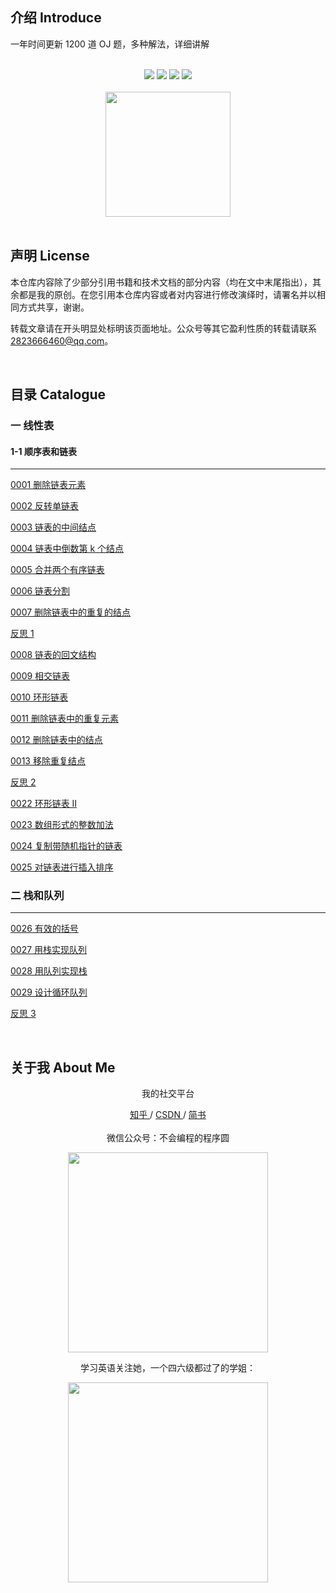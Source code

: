 ## 介绍  Introduce

一年时间更新 1200 道  OJ 题，多种解法，详细讲解



<br>

<div align="center">
    <a href="#"> <img src="https://img.shields.io/badge/language-C-orange"></a>
    <a href="#"> <img src="https://img.shields.io/badge/language-C++-purple"></a>
    <a href="#"> <img src="https://img.shields.io/badge/language-Java-green"></a>
    <a href="#weixin"> <img src="https://img.shields.io/badge/%E5%BE%AE%E4%BF%A1%E5%85%AC%E4%BC%97%E5%8F%B7-%E4%B8%8D%E4%BC%9A%E7%BC%96%E7%A8%8B%E7%9A%84%E7%A8%8B%E5%BA%8F%E5%9C%86-blue"></a>
</div>

<br>

<div align="center">
    <img src="https://hairrrrr.github.io/assets/2020-11-27-4.png" width="200px">
</div>

<br>

## 声明  License

本仓库内容除了少部分引用书籍和技术文档的部分内容（均在文中末尾指出），其余都是我的原创。在您引用本仓库内容或者对内容进行修改演绎时，请署名并以相同方式共享，谢谢。

转载文章请在开头明显处标明该页面地址。公众号等其它盈利性质的转载请联系 2823666460@qq.com。

<br>




<div>


## 目录 Catalogue

### 一 线性表
#### 1-1 顺序表和链表
***


<a href="https://github.com/hairrrrr/1200_Problems/tree/master/01%20DS/03-25/0001%20%E5%88%A0%E9%99%A4%E9%93%BE%E8%A1%A8%E5%85%83%E7%B4%A0">0001 删除链表元素</a>

<a href="https://github.com/hairrrrr/1200_Problems/tree/master/01%20DS/03-25/0002%20%E5%8F%8D%E8%BD%AC%E5%8D%95%E9%93%BE%E8%A1%A8">0002 反转单链表</a>

<a href="https://github.com/hairrrrr/1200_Problems/tree/master/01%20DS/03-25/0003%20%E9%93%BE%E8%A1%A8%E7%9A%84%E4%B8%AD%E9%97%B4%E7%BB%93%E7%82%B9">0003 链表的中间结点</a>

<a href="https://github.com/hairrrrr/1200_Problems/tree/master/01%20DS/03-25/0004%20%E9%93%BE%E8%A1%A8%E4%B8%AD%E5%80%92%E6%95%B0%E7%AC%AC%20k%20%E4%B8%AA%E7%BB%93%E7%82%B9">0004 链表中倒数第 k 个结点	</a>

<a href="https://github.com/hairrrrr/1200_Problems/tree/master/01%20DS/03-25/0005%20%E5%90%88%E5%B9%B6%E4%B8%A4%E4%B8%AA%E6%9C%89%E5%BA%8F%E9%93%BE%E8%A1%A8">0005 合并两个有序链表</a>

<a href="https://github.com/hairrrrr/1200_Problems/tree/master/01%20DS/03-25/0006%20%E9%93%BE%E8%A1%A8%E5%88%86%E5%89%B2">0006 链表分割</a>

<a href="https://github.com/hairrrrr/1200_Problems/tree/master/01%20DS/03-25/0007%20%E5%88%A0%E9%99%A4%E9%93%BE%E8%A1%A8%E4%B8%AD%E7%9A%84%E9%87%8D%E5%A4%8D%E7%9A%84%E7%BB%93%E7%82%B9">0007 删除链表中的重复的结点</a>

<a href="https://github.com/hairrrrr/1200_Problems/blob/master/01%20%E7%BA%BF%E6%80%A7%E8%A1%A8%E5%92%8C%E9%93%BE%E8%A1%A8/%E5%8F%8D%E6%80%9D1.md">反思 1</a>

<a href="https://github.com/hairrrrr/1200_Problems/tree/master/01%20DS/03-26/0008%20%E9%93%BE%E8%A1%A8%E7%9A%84%E5%9B%9E%E6%96%87%E7%BB%93%E6%9E%84">0008 链表的回文结构</a>

<a href="https://github.com/hairrrrr/1200_Problems/tree/master/01%20DS/03-26/0009%20%E7%9B%B8%E4%BA%A4%E9%93%BE%E8%A1%A8">0009 相交链表</a>

<a href="https://github.com/hairrrrr/1200_Problems/tree/master/01%20DS/03-26/0010%20%E7%8E%AF%E5%BD%A2%E9%93%BE%E8%A1%A8">0010 环形链表</a>

<a href="https://github.com/hairrrrr/1200_Problems/tree/master/01%20DS/03-26/0011%20%E5%88%A0%E9%99%A4%E9%93%BE%E8%A1%A8%E4%B8%AD%E7%9A%84%E9%87%8D%E5%A4%8D%E5%85%83%E7%B4%A0">0011 删除链表中的重复元素</a>

<a href="https://github.com/hairrrrr/1200_Problems/tree/master/01%20DS/03-26/0012%20%E5%88%A0%E9%99%A4%E9%93%BE%E8%A1%A8%E4%B8%AD%E7%9A%84%E7%BB%93%E7%82%B9">0012 删除链表中的结点</a>

<a href="https://github.com/hairrrrr/1200_Problems/tree/master/01%20DS/03-26/0013%20%E7%A7%BB%E9%99%A4%E9%87%8D%E5%A4%8D%E7%BB%93%E7%82%B9">0013 移除重复结点</a>

<a href="https://github.com/hairrrrr/1200_Problems/blob/master/01%20%E7%BA%BF%E6%80%A7%E8%A1%A8%E5%92%8C%E9%93%BE%E8%A1%A8/%E5%8F%8D%E6%80%9D2.md">反思 2</a>

<a href="https://github.com/hairrrrr/1200_Problems/tree/master/01%20%E7%BA%BF%E6%80%A7%E8%A1%A8%E5%92%8C%E9%93%BE%E8%A1%A8/0022%20%E7%8E%AF%E5%BD%A2%E9%93%BE%E8%A1%A8%20%E2%85%A1">0022 环形链表 Ⅱ</a>

<a href="https://github.com/hairrrrr/1200_Problems/tree/master/01%20%E7%BA%BF%E6%80%A7%E8%A1%A8%E5%92%8C%E9%93%BE%E8%A1%A8/0023%20%E6%95%B0%E7%BB%84%E5%BD%A2%E5%BC%8F%E7%9A%84%E6%95%B4%E6%95%B0%E5%8A%A0%E6%B3%95">0023 数组形式的整数加法</a>

<a href="https://github.com/hairrrrr/1200_Problems/tree/master/01%20%E7%BA%BF%E6%80%A7%E8%A1%A8%E5%92%8C%E9%93%BE%E8%A1%A8/0024%20%E5%A4%8D%E5%88%B6%E5%B8%A6%E9%9A%8F%E6%9C%BA%E6%8C%87%E9%92%88%E7%9A%84%E9%93%BE%E8%A1%A8">0024 复制带随机指针的链表</a>

<a href="https://github.com/hairrrrr/1200_Problems/tree/master/01%20%E7%BA%BF%E6%80%A7%E8%A1%A8%E5%92%8C%E9%93%BE%E8%A1%A8/0025%20%E5%AF%B9%E9%93%BE%E8%A1%A8%E8%BF%9B%E8%A1%8C%E6%8F%92%E5%85%A5%E6%8E%92%E5%BA%8F">0025 对链表进行插入排序</a>

<a href=""></a>

<a href=""></a>

<a href=""></a>

<a href=""></a>


### 二 栈和队列
***

<a href="https://github.com/hairrrrr/1200_Problems/tree/master/02%20%E6%A0%88%E5%92%8C%E9%98%9F%E5%88%97/0026%20%E6%9C%89%E6%95%88%E7%9A%84%E6%8B%AC%E5%8F%B7">0026 有效的括号</a>

<a href="https://github.com/hairrrrr/1200_Problems/tree/master/02%20%E6%A0%88%E5%92%8C%E9%98%9F%E5%88%97/0027%20%E7%94%A8%E6%A0%88%E5%AE%9E%E7%8E%B0%E9%98%9F%E5%88%97">0027  用栈实现队列</a>

<a href="https://github.com/hairrrrr/1200_Problems/tree/master/02%20%E6%A0%88%E5%92%8C%E9%98%9F%E5%88%97/0028%20%E7%94%A8%E9%98%9F%E5%88%97%E5%AE%9E%E7%8E%B0%E6%A0%88">0028 用队列实现栈</a>

<a href="https://github.com/hairrrrr/1200_Problems/tree/master/02%20%E6%A0%88%E5%92%8C%E9%98%9F%E5%88%97/0029%20%E8%AE%BE%E8%AE%A1%E5%BE%AA%E7%8E%AF%E9%98%9F%E5%88%97">0029 设计循环队列</a>

<a href="https://github.com/hairrrrr/1200_Problems/blob/master/02%20%E6%A0%88%E5%92%8C%E9%98%9F%E5%88%97/%E5%8F%8D%E6%80%9D%203.md">反思 3</a>

<a href=""></a>

<a href=""></a>

<a href=""></a>

</div>

</br>

## 关于我 About Me
<div id = "weixin" align="center">
<p>我的社交平台</p>
	<a href="https://www.zhihu.com/people/wang-ni-ma-46-25"> 知乎 </a> / <a href="https://blog.csdn.net/qq_44954010"> CSDN </a> / <a href="https://www.jianshu.com/u/30f0dcfc671c"> 简书 </a> 
	<br><br>
	微信公众号：不会编程的程序圆
    <p><img width="320px" src="https://github.com/hairrrrr/C-CrashCourse/blob/master/img/QR%20Code/1.png"></img></p>
    学习英语关注她，一个四六级都过了的学姐：
    <p><img width="320px" src="https://github.com/hairrrrr/C-CrashCourse/blob/master/img/QR%20Code/0.jpg"></img></p>

</div>

